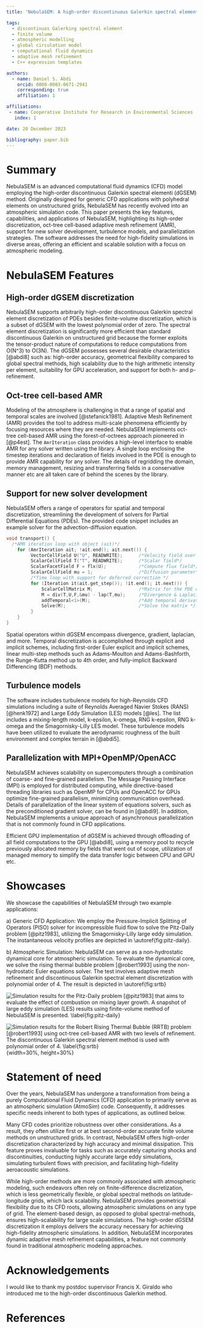 ```yaml
---
title: 'NebulaSEM: A high-order discontinuous Galerkin spectral element code for atmospheric modeling'

tags:
  - discontinuos Galerking spectral element
  - finite volume
  - atmospheric modelling
  - global circulation model
  - computational fluid dynamics
  - adaptive mesh refinement
  - C++ expression templates

authors:
  - name: Daniel S. Abdi
    orcid: 0000-0003-0671-2941
    corresponding: true
    affiliation: 1

affiliations:
 - name: Cooperative Institute for Research in Environmental Sciences
   index: 1

date: 20 December 2023

bibliography: paper.bib
---
```


# Summary

NebulaSEM is an advanced computational fluid dynamics (CFD) model employing the high-order discontinuous Galerkin 
spectral elementi (dGSEM) method. Originally designed for generic CFD applications with polyhedral elements on unstructured grids, 
NebulaSEM has recently evolved into an atmospheric simulation code. This paper presents the key features, capabilities, 
and applications of NebulaSEM, highlighting its high-order discretization, oct-tree cell-based adaptive mesh refinement (AMR), 
support for new solver development, turbulence models, and parallelization strategies. The software addresses the need for 
high-fidelity simulations in diverse areas, offering an efficient and scalable solution with a focus on atmospheric modeling.


# NebulaSEM Features

## High-order dGSEM discretization
NebulaSEM supports arbitrarily high-order discontinuous Galerkin spectral element discretization of PDEs besides
finite-volume discretization, which is a subset of dGSEM with the lowest polynomial order of zero. The spectral element discretization
is significantly more efficient than standard discontinuous Galerkin on unstructured grid because the former exploits the tensor-product nature of
computations to reduce computations from O(N^3) to O(3N). The dGSEM possesses several desirable characteristics [@abdi8] 
such as: high-order accuracy, geometrical flexibility compared to global spectral methods, high scalability due to 
the high arithmetic intensity per element, suitability for GPU acceleration, and support for both h- and p- refinement.

## Oct-tree cell-based AMR
Modeling of the atmosphere is challenging in that a range of spatial and temporal scales are involved [@stefanick1981].
Adaptive Mesh Refinement (AMR) provides the tool to address multi-scale phenomena efficiently by focusing resources
where they are needed. NebulaSEM implements oct-tree cell-based AMR using the forest-of-octrees approach pioneered in [@p4est].
The `AmrIteration` class provides a high-level interface to enable AMR for any solver written using the library.
A single loop enclosing the timestep iterations and declaration of fields involved in the PDE is enough to provide AMR 
capability for any solver. The details of regridding the domain, memory management, resizing and transferring fields in 
a conservative manner etc are all taken care of behind the scenes by the library.

## Support for new solver development
NebulaSEM offers a range of operators for spatial and temporal discretization, streamlining the development of 
solvers for Partial Differential Equations (PDEs). The provided code snippet includes an example solver for 
the advection-diffusion equation.

```C++
void transport() {
  /*AMR iteration loop with object (ait)*/
    for (AmrIteration ait; !ait.end(); ait.next()) {
         VectorCellField U("U", READWRITE);      /*Velocity field over the grid*/
         ScalarCellField T("T", READWRITE);      /*Scalar field*/
         ScalarFacetField F = flx(U);            /*Compute flux field*/
         ScalarCellField mu = 1;                 /*Diffusion parameter*/
         /*Time loop with support for deferred correction */
         for (Iteration it(ait.get_step()); !it.end(); it.next()) {
             ScalarCellMatrix M;                 /*Matrix for the PDE discretization*/
             M = div(T,U,F,&mu) - lap(T,mu);     /*Divergence & Laplacian terms*/
             addTemporal<1>(M);                  /*Add temporal derivative*/
             Solve(M);                           /*Solve the matrix */
         }
    }
}
```

Spatial operators within dGSEM encompass divergence, gradient, laplacian, and more. Temporal discretization is 
accomplished through explicit and implicit schemes, including first-order Euler explicit and implicit schemes, 
linear multi-step methods such as Adams-Moulton and Adams-Bashforth, the Runge-Kutta method up to 4th order, 
and fully-implicit Backward Differencing (BDF) methods.

## Turbulence models
The software includes turbulence models for high-Reynolds CFD simulations including a suite of Reynolds Averaged Navier Stokes (RANS) 
[@henk1972] and Large Eddy Simulation (LES) models [@les]. The list includes a mixing-length model, k-epsilon, k-omega, RNG k-epsilon, RNG k-omega
and the Smagornisky-Lilly LES model. These turbulence models have been utilized to evaluate the aerodynamic roughness of the 
built environment and complex terrain in [@abdi5].

## Parallelization with MPI+OpenMP/OpenACC
NebulaSEM achieves scalability on supercomputers through a combination of coarse- and fine-grained parallelism. 
The Message Passing Interface (MPI) is employed for distributed computing, while directive-based threading libraries 
such as OpenMP for CPUs and OpenACC for GPUs optimize fine-grained parallelism, minimizing communication overhead.
Details of parallelization of the linear system of equations solvers, such as the preconditioned gradient solver, 
can be found in [@abdi9]. In addition, NebulaSEM implements a unique approach of asynchronous parallelization that is
not commonly found in CFD applications.

Efficient GPU implementation of dGSEM is achieved through offloading of all field computations to the GPU [@abdi8], 
using a memory pool to recycle previously allocated memory by fields that went out of scope, utilization of
managed memory to simplify the data transfer logic between CPU and GPU etc.

# Showcases
We showcase the capabilities of NebulaSEM through two example applications:

a) Generic CFD Application:
We employ the Pressure-Implicit Splitting of Operators (PISO) solver for incompressible fluid flow to solve the 
Pitz-Daily problem [@pitz1983], utilizing the Smagornisky-Lilly large eddy simulation. The instantaneous velocity 
profiles are depicted in \autoref{fig:pitz-daily}.

b) Atmospheric Simulation:
NebulaSEM can serve as a non-hydrostatic dynamical core for atmospheric simulation.
To evaluate the dynamical core, we solve the rising thermal bubble problem [@robert1993] using the non-hydrostatic 
Euler equations solver. The test involves adaptive mesh refinement and discontinuous Galerkin spectral element 
discretization with polynomial order of 4. The result is depicted in \autoref{fig:srtb}

![Simulation results for the Pitz-Daily problem [@pitz1983] that aims to evaluate the effect of combustion
on mixing layer growth. A snapshot of large eddy simulation (LES) results using finite-volume method of NebulaSEM is presented.
\label{fig:pitz-daily}](pitz-daily.png)

![Simulation results for the Robert Rising Thermal Bubble (RRTB) problem [@robert1993] using oct-tree cell-based AMR
with two levels of refinement. The discontinuous Galerkin spectral element method is used with polynomial order of 4.
\label{fig:srtb}](srtb-amr.png){width=30%, height=30%}

# Statement of need

Over the years, NebulaSEM has undergone a transformation from being a purely Computational Fluid Dynamics (CFD) application 
to primarily serve as an atmospheric simulation (AtmoSim) code. Consequently, it addresses specific needs inherent to both types of
applications, as outlined below.

Many CFD codes prioritize robustness over other considerations. As a result, they often utilize first or at best second-order accurate 
finite volume methods on unstructured grids. In contrast, NebulaSEM offers high-order discretization characterized 
by high accuracy and minimal dissipation. This feature proves invaluable for tasks such as accurately capturing shocks and
discontinuities, conducting highly accurate large eddy simulations, simulating turbulent flows with precision, and 
facilitating high-fidelity aeroacoustic simulations.

While high-order methods are more commonly associated with atmospheric modeling, such endeavors often rely on
finite-difference discretization, which is less geometrically flexible, or global spectral methods on latitude-longitude grids, 
which lack scalability. NebulaSEM provides geometrical flexibility due to its CFD roots, allowing atmospheric simulations on any type of grid.
The element-based design, as opposed to global spectral-methods, ensures high-scalability for large scale simulations.
The high-order dGSEM discretization it employs delivers the accuracy necessary for achieving high-fidelity atmospheric simulations. 
In addition, NebulaSEM incorporates dynamic adaptive mesh refinement capabilities, a feature not commonly found in traditional atmospheric modeling approaches.


# Acknowledgements

I would like to thank my postdoc supervisor Francis X. Giraldo who introduced me to the high-order discontinuous Galerkin method.

# References
